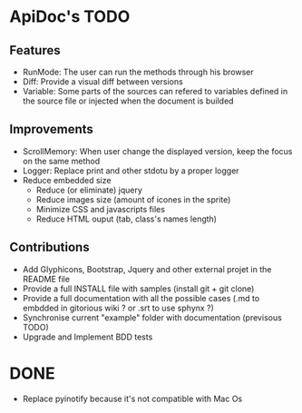 ApiDoc's TODO
=============

Features
--------
* RunMode: The user can run the methods through his browser
* Diff: Provide a visual diff between versions
* Variable: Some parts of the sources can refered to variables defined in the source file or injected when the document is builded


Improvements
------------
* ScrollMemory: When user change the displayed version, keep the focus on the same method
* Logger: Replace print and other stdotu by a proper logger
* Reduce embedded size
    * Reduce (or eliminate) jquery
    * Reduce images size (amount of icones in the sprite)
    * Minimize CSS and javascripts files
    * Reduce HTML ouput (tab, class's names length)


Contributions
-------------
* Add Glyphicons, Bootstrap, Jquery and other external projet in the README file
* Provide a full INSTALL file with samples (install git + git clone)
* Provide a full documentation with all the possible cases (.md to embdded in gitorious wiki ? or .srt to use sphynx ?)
* Synchronise current "example" folder with documentation (previsous TODO)
* Upgrade and Implement BDD tests



DONE
====
* Replace pyinotify because it's not compatible with Mac Os